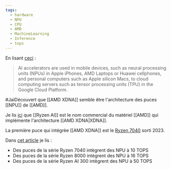 ```yaml
---
tags:
  - hardware
  - NPU
  - CPU
  - AMD
  - MachineLearning
  - Inference
  - tops
---
```


En lisant [ceci](https://en.wikipedia.org/wiki/AI_accelerator) :

> AI accelerators are used in mobile devices, such as neural processing units (NPUs) in Apple iPhones, AMD Laptops or Huawei cellphones, and personal computers such as Apple silicon Macs, to cloud computing servers such as tensor processing units (TPU) in the Google Cloud Platform.

#JaiDécouvert que [[AMD XDNA]] semble être l'architecture des puces [[NPU]] de [[AMD]].

Je lis [ici](https://en.wikipedia.org/wiki/Ryzen#Ryzen_AI) que [[Ryzen AI]] est le nom commercial du matériel [[AMD]] qui implémente l'architecture [[AMD XDNA|XDNA]].

La première puce qui intégrèe [[AMD XDNA]] est le [Ryzen 7040](https://en.wikipedia.org/wiki/Ryzen#Mobile_6) sorti 2023.

Dans [cet article](https://en.wikipedia.org/wiki/List_of_AMD_Ryzen_processors#Phoenix_mobile) je lis :

- Des puces de la série Ryzen 7040 intègrent des NPU à 10 TOPS
- Des puces de la série Ryzen 8000 intègrent des NPU à 16 TOPS
- Des puces de la série Ryzen AI 300 intègrent des NPU à 50 TOPS